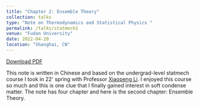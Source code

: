 ```yaml
---
title: "Chapter 2: Ensemble Theory"
collection: talks
type: "Note on Thermodynamics and Statistical Physics "
permalink: /talks/statmech2
venue: "Fudan University"
date: 2022-04-20
location: "Shanghai, CN"
---
```


[Download PDF](/files/ensembletheory.pdf)

This note is written in Chinese and based on the undergrad-level statmech course I took in 22' spring with Professor [Xiaopeng Li](https://scholar.google.com/citations?user=p7i5fNoAAAAJ&hl=en). I enjoyed this course so much and this is one clue that I finally gained interest in soft condense matter. The note has four chapter and here is the second chapter:  Ensemble Theory.